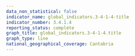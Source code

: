 ```yaml
---
data_non_statistical: false
indicator_name: global_indicators.3-4-1-4-title
indicator_number: 3.4.1.4
reporting_status: complete
graph_title: global_indicators.3-4-1-4.title
graph_type: line
national_geographical_coverage: Cantabria
---
```

